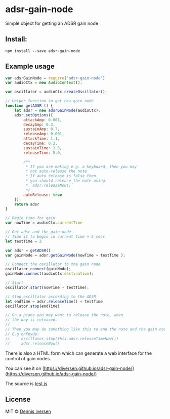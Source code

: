 # adsr-gain-node

Simple object for getting an ADSR gain node

## Install: 

    npm install --save adsr-gain-node

## Example usage

~~~js
var adsrGainNode = require('adsr-gain-node')
var audioCtx = new AudioContext();

var oscillator = audioCtx.createOscillator();

// Helper function to get new gain node
function getADSR () {
    let adsr = new adsrGainNode(audioCtx);
    adsr.setOptions({
        attackAmp: 0.001, 
        decayAmp: 0.3,
        sustainAmp: 0.7,
        releaseAmp: 0.001,
        attackTime: 1.1,
        decayTime: 0.2,
        sustainTime: 1.0, 
        releaseTime: 5.0,

        /**
         * If you are making e.g. a keyboard, then you may 
         * not auto-release the note
         * If auto release is false then
         * you should release the note using. 
         * `adsr.releaseNow()´
         */
        autoRelease: true
    });
    return adsr
}

// Begin time for gain
var nowTime = audioCtx.currentTime

// Get adsr and the gain node
// Time it to begin in current time + 5 secs
let testTime = 2

var adsr = getADSR()
var gainNode = adsr.getGainNode(nowTime + testTime );

// Connect the oscillator to the gain node
oscillator.connect(gainNode);
gainNode.connect(audioCtx.destination);

// Start
oscillator.start(nowTime + testTime);

// Stop oscillator according to the ADSR
let endTime = adsr.releaseTime() + testTime
oscillator.stop(endTime)

// On a piano you may want to release the note, when
// the key is released. 
// 
// Then you may do something like this to end the note and the gain node: 
// E.g onKeyUp: 
//     oscillator.stop(this.adsr.releaseTimeNow())
//     adsr.releaseNow()
~~~~

There is also a HTML form which can generate a web interface for 
the control of gain nodes. 

You can see it on [https://diversen.github.io/adsr-gain-node/](https://diversen.github.io/adsr-gain-node/) 

The source is [test.js](test.js)

## License

MIT © [Dennis Iversen](https://github.com/diversen)
